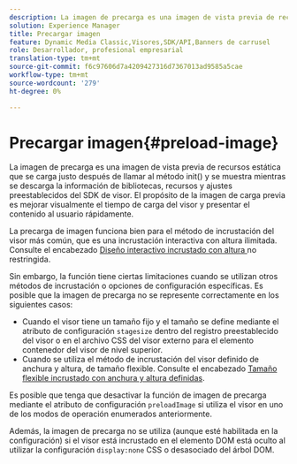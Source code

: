 ```yaml
---
description: La imagen de precarga es una imagen de vista previa de recursos estática que se carga justo después de llamar al método init() y se muestra mientras se descarga la información de bibliotecas, recursos y ajustes preestablecidos del SDK de visor. El propósito de la imagen de carga previa es mejorar visualmente el tiempo de carga del visor y presentar el contenido al usuario rápidamente.
solution: Experience Manager
title: Precargar imagen
feature: Dynamic Media Classic,Visores,SDK/API,Banners de carrusel
role: Desarrollador, profesional empresarial
translation-type: tm+mt
source-git-commit: f6c97606d7a4209427316d7367013ad9585a5cae
workflow-type: tm+mt
source-wordcount: '279'
ht-degree: 0%

---
```



# Precargar imagen{#preload-image}

La imagen de precarga es una imagen de vista previa de recursos estática que se carga justo después de llamar al método init() y se muestra mientras se descarga la información de bibliotecas, recursos y ajustes preestablecidos del SDK de visor. El propósito de la imagen de carga previa es mejorar visualmente el tiempo de carga del visor y presentar el contenido al usuario rápidamente.

La precarga de imagen funciona bien para el método de incrustación del visor más común, que es una incrustación interactiva con altura ilimitada. Consulte el encabezado [Diseño interactivo incrustado con altura ](../../c-html5-aem-asset-viewers/c-html5-aem-carousel/c-html5-aem-carousel.md#concept-b44f1df3c1c64d4e8b5565e7736bf95e) no restringida.

Sin embargo, la función tiene ciertas limitaciones cuando se utilizan otros métodos de incrustación o opciones de configuración específicas. Es posible que la imagen de precarga no se represente correctamente en los siguientes casos:

* Cuando el visor tiene un tamaño fijo y el tamaño se define mediante el atributo de configuración `stagesize` dentro del registro preestablecido del visor o en el archivo CSS del visor externo para el elemento contenedor del visor de nivel superior.
* Cuando se utiliza el método de incrustación del visor definido de anchura y altura, de tamaño flexible. Consulte el encabezado [Tamaño flexible incrustado con anchura y altura definidas](../../c-html5-aem-asset-viewers/c-html5-aem-interactive-images/c-html5-aem-interactive-images.md#section-6bb5d3c502544ad18a58eafe12a13435).

Es posible que tenga que desactivar la función de imagen de precarga mediante el atributo de configuración `preloadImage` si utiliza el visor en uno de los modos de operación enumerados anteriormente.

Además, la imagen de precarga no se utiliza (aunque esté habilitada en la configuración) si el visor está incrustado en el elemento DOM está oculto al utilizar la configuración `display:none` CSS o desasociado del árbol DOM.

